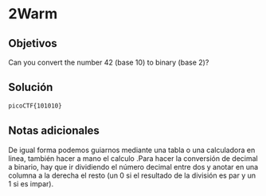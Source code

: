 # 2Warm

## Objetivos
Can you convert the number 42 (base 10) to binary (base 2)?



## Solución 
```bash
picoCTF{101010}
```

## Notas adicionales 
De igual forma podemos guiarnos mediante una tabla o una calculadora en linea, también hacer a mano el calculo .Para hacer la conversión de decimal a binario, hay que ir dividiendo el número decimal entre dos y anotar en una columna a la derecha el resto (un 0 si el resultado de la división es par y un 1 si es impar).

